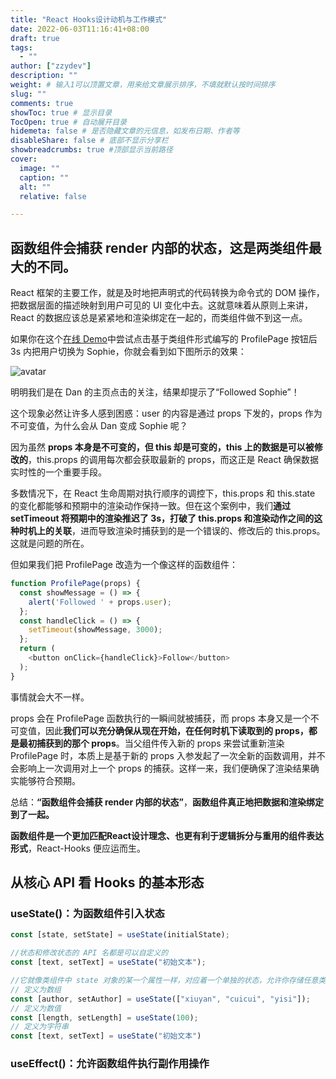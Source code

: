 ```yaml
---
title: "React Hooks设计动机与工作模式"
date: 2022-06-03T11:16:41+08:00
draft: true
tags:
  - ""
author: ["zzydev"]
description: ""
weight: # 输入1可以顶置文章，用来给文章展示排序，不填就默认按时间排序
slug: ""
comments: true
showToc: true # 显示目录
TocOpen: true # 自动展开目录
hidemeta: false # 是否隐藏文章的元信息，如发布日期、作者等
disableShare: false # 底部不显示分享栏
showbreadcrumbs: true #顶部显示当前路径
cover:
  image: ""
  caption: ""
  alt: ""
  relative: false

---
```


## 函数组件会捕获 render 内部的状态，这是两类组件最大的不同。

React 框架的主要工作，就是及时地把声明式的代码转换为命令式的 DOM 操作，把数据层面的描述映射到用户可见的 UI 变化中去。这就意味着从原则上来讲，React 的数据应该总是紧紧地和渲染绑定在一起的，而类组件做不到这一点。

如果你在这个[在线 Demo](https://codesandbox.io/s/pjqnl16lm7)中尝试点击基于类组件形式编写的 ProfilePage 按钮后 3s 内把用户切换为 Sophie，你就会看到如下图所示的效果：

![avatar](https://s3.us-west-2.amazonaws.com/secure.notion-static.com/a065cbd6-ac26-49c5-a6a7-c931a4867b84/Untitled.png?X-Amz-Algorithm=AWS4-HMAC-SHA256&X-Amz-Content-Sha256=UNSIGNED-PAYLOAD&X-Amz-Credential=AKIAT73L2G45EIPT3X45%2F20220603%2Fus-west-2%2Fs3%2Faws4_request&X-Amz-Date=20220603T032248Z&X-Amz-Expires=86400&X-Amz-Signature=814f17b896135d445ce63e2e2b00f4e059b461869f66700fe51066acddee6d96&X-Amz-SignedHeaders=host&response-content-disposition=filename%20%3D%22Untitled.png%22&x-id=GetObject)

明明我们是在 Dan 的主页点击的关注，结果却提示了“Followed Sophie”！

这个现象必然让许多人感到困惑：user 的内容是通过 props 下发的，props 作为不可变值，为什么会从 Dan 变成 Sophie 呢？

因为虽然 **props 本身是不可变的，但 this 却是可变的，this 上的数据是可以被修改的**，this.props 的调用每次都会获取最新的 props，而这正是 React 确保数据实时性的一个重要手段。

多数情况下，在 React 生命周期对执行顺序的调控下，this.props 和 this.state 的变化都能够和预期中的渲染动作保持一致。但在这个案例中，我们**通过 setTimeout 将预期中的渲染推迟了 3s，打破了 this.props 和渲染动作之间的这种时机上的关联**，进而导致渲染时捕获到的是一个错误的、修改后的 this.props。这就是问题的所在。

但如果我们把 ProfilePage 改造为一个像这样的函数组件：

```javascript
function ProfilePage(props) {
  const showMessage = () => {
    alert('Followed ' + props.user);
  };
  const handleClick = () => {
    setTimeout(showMessage, 3000);
  };
  return (
    <button onClick={handleClick}>Follow</button>
  );
}
```

事情就会大不一样。

props 会在 ProfilePage 函数执行的一瞬间就被捕获，而 props 本身又是一个不可变值，因此**我们可以充分确保从现在开始，在任何时机下读取到的 props，都是最初捕获到的那个 props**。当父组件传入新的 props 来尝试重新渲染 ProfilePage 时，本质上是基于新的 props 入参发起了一次全新的函数调用，并不会影响上一次调用对上一个 props 的捕获。这样一来，我们便确保了渲染结果确实能够符合预期。

总结：**“函数组件会捕获 render 内部的状态”**，**函数组件真正地把数据和渲染绑定到了一起。**

**函数组件是一个更加匹配React设计理念、也更有利于逻辑拆分与重用的组件表达形式**，React-Hooks 便应运而生。

## 从核心 API 看 Hooks 的基本形态

### useState()：为函数组件引入状态

```javascript
const [state, setState] = useState(initialState);

//状态和修改状态的 API 名都是可以自定义的
const [text, setText] = useState("初始文本");

//它就像类组件中 state 对象的某一个属性一样，对应着一个单独的状态，允许你存储任意类型的值
// 定义为数组
const [author, setAuthor] = useState(["xiuyan", "cuicui", "yisi"]);
// 定义为数值
const [length, setLength] = useState(100);
// 定义为字符串
const [text, setText] = useState("初始文本")
```

### useEffect()：允许函数组件执行副作用操作

```javascript
```

